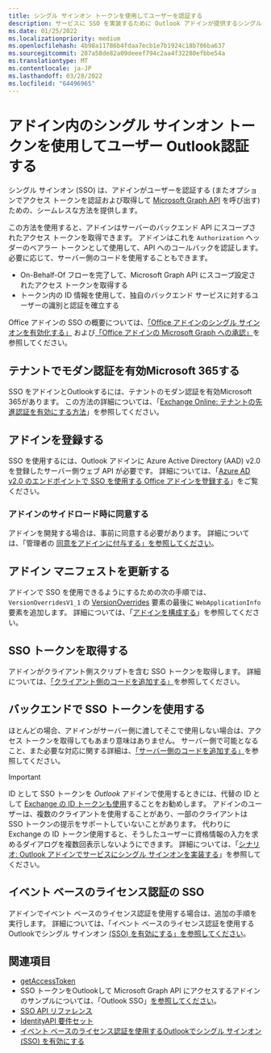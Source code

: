 ```yaml
---
title: シングル サインオン トークンを使用してユーザーを認証する
description: サービスに SSO を実装するために Outlook アドインが提供するシングル サインオン トークンを使用することについて説明します。
ms.date: 01/25/2022
ms.localizationpriority: medium
ms.openlocfilehash: 4b98a11786b4fdaa7ecb1e7b1924c18b706ba637
ms.sourcegitcommit: 287a58de82a09deeef794c2aa4f32280efbbe54a
ms.translationtype: MT
ms.contentlocale: ja-JP
ms.lasthandoff: 03/28/2022
ms.locfileid: "64496965"
---
```

# <a name="authenticate-a-user-with-a-single-sign-on-token-in-an-outlook-add-in"></a>アドイン内のシングル サインオン トークンを使用してユーザー Outlook認証する

シングル サインオン (SSO) は、アドインがユーザーを認証する (またオプションでアクセス トークンを認証および取得して [Microsoft Graph API](/graph/overview) を呼び出す) ための、シームレスな方法を提供します。

この方法を使用すると、アドインはサーバーのバックエンド API にスコープされたアクセス トークンを取得できます。 アドインはこれを `Authorization` ヘッダーのベアラー トークンとして使用して、API へのコールバックを認証します。 必要に応じて、サーバー側のコードを使用することもできます。

- On-Behalf-Of フローを完了して、Microsoft Graph API にスコープ設定されたアクセス トークンを取得する
- トークン内の ID 情報を使用して、独自のバックエンド サービスに対するユーザーの識別と認証を確立する

Office アドインの SSO の概要については、[「Office アドインのシングル サインオンを有効化する」](../develop/sso-in-office-add-ins.md) および[「Office アドインの Microsoft Graph への承認」](../develop/authorize-to-microsoft-graph.md)を参照してください。

## <a name="enable-modern-authentication-in-your-microsoft-365-tenancy"></a>テナントでモダン認証を有効Microsoft 365する

SSO をアドインとOutlookするには、テナントのモダン認証を有効Microsoft 365があります。 この方法の詳細については、「[Exchange Online: テナントの先進認証を有効にする方法](https://social.technet.microsoft.com/wiki/contents/articles/32711.exchange-online-how-to-enable-your-tenant-for-modern-authentication.aspx)」を参照してください。

## <a name="register-your-add-in"></a>アドインを登録する

SSO を使用するには、Outlook アドインに Azure Active Directory (AAD) v2.0 を登録したサーバー側ウェブ API が必要です。 詳細については、「[Azure AD v2.0 のエンドポイントで SSO を使用する Office アドインを登録する](../develop/register-sso-add-in-aad-v2.md)」をご覧ください。

### <a name="provide-consent-when-sideloading-an-add-in"></a>アドインのサイドロード時に同意する

アドインを開発する場合は、事前に同意する必要があります。 詳細については、「管理者の [同意をアドインに付与する」を参照してください](../develop/grant-admin-consent-to-an-add-in.md)。

## <a name="update-the-add-in-manifest"></a>アドイン マニフェストを更新する

アドインで SSO を使用できるようにするための次の手順では、`VersionOverridesV1_1` の [VersionOverrides](/javascript/api/manifest/versionoverrides) 要素の最後に `WebApplicationInfo` 要素を追加します。 詳細については、「[アドインを構成する](../develop/sso-in-office-add-ins.md#configure-the-add-in)」を参照してください。

## <a name="get-the-sso-token"></a>SSO トークンを取得する

アドインがクライアント側スクリプトを含む SSO トークンを取得します。 詳細については、[「クライアント側のコードを追加する」](../develop/sso-in-office-add-ins.md#add-client-side-code)を参照してください。

## <a name="use-the-sso-token-at-the-back-end"></a>バックエンドで SSO トークンを使用する

ほとんどの場合、アドインがサーバー側に渡してそこで使用しない場合は、アクセス トークンを取得してもあまり意味はありません。 サーバー側で可能となること、また必要な対応に関する詳細は、[「サーバー側のコードを追加する」](../develop/sso-in-office-add-ins.md#pass-the-access-token-to-server-side-code)を参照してください。

> [!IMPORTANT]
> ID として SSO トークンを *Outlook* アドインで使用するときには、代替の ID として [Exchange の ID トークンも使用](authenticate-a-user-with-an-identity-token.md)することをお勧めします。 アドインのユーザーは、複数のクライアントを使用することがあり、一部のクライアントは SSO トークンの提示をサポートしていないことがあります。 代わりに Exchange の ID トークン使用すると、そうしたユーザーに資格情報の入力を求めるダイアログを複数回表示しないようにできます。 詳細については、「[シナリオ: Outlook アドインでサービスにシングル サインオンを実装する](implement-sso-in-outlook-add-in.md)」を参照してください。

## <a name="sso-for-event-based-activation"></a>イベント ベースのライセンス認証の SSO

アドインでイベント ベースのライセンス認証を使用する場合は、追加の手順を実行します。 詳細については、「イベント ベースのライセンス認証を使用する Outlookでシングル サインオン [(SSO) を有効にする」を参照してください](use-sso-in-event-based-activation.md)。

## <a name="see-also"></a>関連項目

- [getAccessToken](/javascript/api/office-runtime/officeruntime.auth#office-runtime-officeruntime-auth-getaccesstoken-member(1))
- SSO トークンをOutlookして Microsoft Graph API にアクセスするアドインのサンプルについては、「Outlook SSO」[を参照してください](https://github.com/OfficeDev/Office-Add-in-samples/tree/main/Samples/auth/Outlook-Add-in-SSO)。
- [SSO API リファレンス](/javascript/api/office/office.auth#office-office-auth-getaccesstoken-member(1))
- [IdentityAPI 要件セット](/javascript/api/requirement-sets/common/identity-api-requirement-sets)
- [イベント ベースのライセンス認証を使用するOutlookでシングル サインオン (SSO) を有効にする](use-sso-in-event-based-activation.md)

